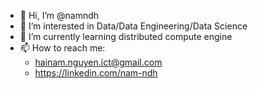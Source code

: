 - 👋 Hi, I’m @namndh
- 👀 I’m interested in Data/Data Engineering/Data Science
- 🌱 I’m currently learning distributed compute engine
- 📫 How to reach me: 
  - hainam.nguyen.ict@gmail.com
  - https://linkedin.com/nam-ndh

<!---
namndh/namndh is a ✨ special ✨ repository because its `README.md` (this file) appears on your GitHub profile.
You can click the Preview link to take a look at your changes.
--->
